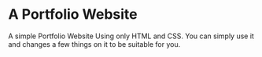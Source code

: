 # A Portfolio Website

A simple Portfolio Website Using only HTML and CSS.
You can simply use it and changes a few things on it to be suitable for you.
